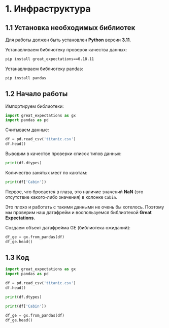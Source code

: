 # 1. Инфраструктура
## 1.1 Установка необходимых библиотек
Для работы должен быть установлен **Python** версии **3.11**.

Устанавливаем библиотеку проверок качества данных:

```bash
pip install great_expectations==0.18.11
```

Устанавливаем библиотеку pandas:

```bash
pip install pandas
```

## 1.2 Начало работы
Импортируем библиотеки:

```python
import great_expectations as gx
import pandas as pd
```

Считываем данные:

```python
df = pd.read_csv('titanic.csv')
df.head()
```

Выводим в качестве проверки список типов данных:

```python
print(df.dtypes)
```

Количество занятых мест по каютам:

```python
print(df['Cabin'])
```

Первое, что бросается в глаза, это наличие значений **NaN** (это отсутствие какого-либо значения) в колонке `Cabin`.  

Это плохо и работать с такими данными не очень бы хотелось. Поэтому мы проверим наш датафрейм и
воспользуемся библиотекой **Great Expectations**.


Создаем объект датафрейма GE (библиотека ожиданий):

```python
df_ge = gx.from_pandas(df)
df_ge.head()
```

## 1.3 Код

```python
import great_expectations as gx
import pandas as pd

df = pd.read_csv('titanic.csv')
df.head()

print(df.dtypes)

print(df['Cabin'])

df_ge = gx.from_pandas(df)
df_ge.head()
```